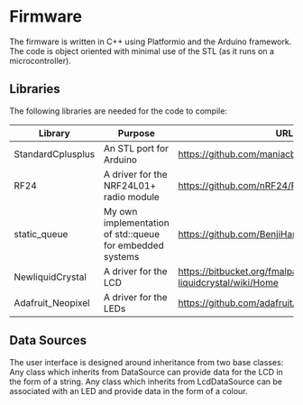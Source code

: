# Firmware

The firmware is written in C++ using Platformio and the Arduino framework.  The code is object oriented with minimal use of the STL (as it runs on a microcontroller).

## Libraries

The following libraries are needed for the code to compile:

Library | Purpose | URL
------- | ------- | ---
StandardCplusplus | An STL port for Arduino | https://github.com/maniacbug/StandardCplusplus
RF24 | A driver for the NRF24L01+ radio module | https://github.com/nRF24/RF24
static_queue | My own implementation of std::queue for embedded systems | https://github.com/BenjiHansell/static_queue
NewliquidCrystal | A driver for the LCD | https://bitbucket.org/fmalpartida/new-liquidcrystal/wiki/Home
Adafruit_Neopixel | A driver for the LEDs | https://github.com/adafruit/Adafruit_NeoPixel

## Data Sources

The user interface is designed around inheritance from two base classes:
Any class which inherits from DataSource can provide data for the LCD in the form of a string.  Any class which inherits from LcdDataSource can be associated with an LED and provide data in the form of a colour.
